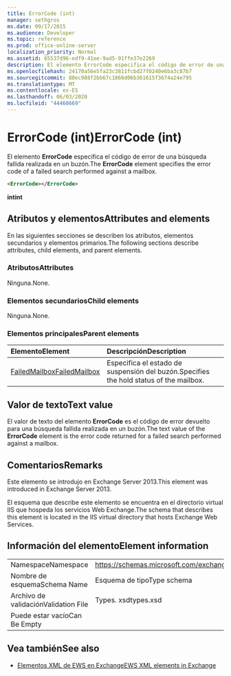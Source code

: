 ```yaml
---
title: ErrorCode (int)
manager: sethgros
ms.date: 09/17/2015
ms.audience: Developer
ms.topic: reference
ms.prod: office-online-server
localization_priority: Normal
ms.assetid: 65537d96-edf9-41ee-9ad5-91ffe37e2269
description: El elemento ErrorCode especifica el código de error de una búsqueda fallida realizada en un buzón.
ms.openlocfilehash: 24170a56e5fa23c3811fcbd27f0240e6ba3c87b7
ms.sourcegitcommit: 88ec988f2bb67c1866d06b361615f3674a24e795
ms.translationtype: MT
ms.contentlocale: es-ES
ms.lasthandoff: 06/03/2020
ms.locfileid: "44460669"
---
```

# <a name="errorcode-int"></a><span data-ttu-id="16a53-103">ErrorCode (int)</span><span class="sxs-lookup"><span data-stu-id="16a53-103">ErrorCode (int)</span></span>

<span data-ttu-id="16a53-104">El elemento **ErrorCode** especifica el código de error de una búsqueda fallida realizada en un buzón.</span><span class="sxs-lookup"><span data-stu-id="16a53-104">The **ErrorCode** element specifies the error code of a failed search performed against a mailbox.</span></span> 
  
```XML
<ErrorCode></ErrorCode>
```

 <span data-ttu-id="16a53-105">**int**</span><span class="sxs-lookup"><span data-stu-id="16a53-105">**int**</span></span>
## <a name="attributes-and-elements"></a><span data-ttu-id="16a53-106">Atributos y elementos</span><span class="sxs-lookup"><span data-stu-id="16a53-106">Attributes and elements</span></span>

<span data-ttu-id="16a53-107">En las siguientes secciones se describen los atributos, elementos secundarios y elementos primarios.</span><span class="sxs-lookup"><span data-stu-id="16a53-107">The following sections describe attributes, child elements, and parent elements.</span></span>
  
### <a name="attributes"></a><span data-ttu-id="16a53-108">Atributos</span><span class="sxs-lookup"><span data-stu-id="16a53-108">Attributes</span></span>

<span data-ttu-id="16a53-109">Ninguna.</span><span class="sxs-lookup"><span data-stu-id="16a53-109">None.</span></span>
  
### <a name="child-elements"></a><span data-ttu-id="16a53-110">Elementos secundarios</span><span class="sxs-lookup"><span data-stu-id="16a53-110">Child elements</span></span>

<span data-ttu-id="16a53-111">Ninguna.</span><span class="sxs-lookup"><span data-stu-id="16a53-111">None.</span></span>
  
### <a name="parent-elements"></a><span data-ttu-id="16a53-112">Elementos principales</span><span class="sxs-lookup"><span data-stu-id="16a53-112">Parent elements</span></span>

|<span data-ttu-id="16a53-113">**Elemento**</span><span class="sxs-lookup"><span data-stu-id="16a53-113">**Element**</span></span>|<span data-ttu-id="16a53-114">**Descripción**</span><span class="sxs-lookup"><span data-stu-id="16a53-114">**Description**</span></span>|
|:-----|:-----|
|[<span data-ttu-id="16a53-115">FailedMailbox</span><span class="sxs-lookup"><span data-stu-id="16a53-115">FailedMailbox</span></span>](failedmailbox.md) <br/> |<span data-ttu-id="16a53-116">Especifica el estado de suspensión del buzón.</span><span class="sxs-lookup"><span data-stu-id="16a53-116">Specifies the hold status of the mailbox.</span></span>  <br/> |
   
## <a name="text-value"></a><span data-ttu-id="16a53-117">Valor de texto</span><span class="sxs-lookup"><span data-stu-id="16a53-117">Text value</span></span>

<span data-ttu-id="16a53-118">El valor de texto del elemento **ErrorCode** es el código de error devuelto para una búsqueda fallida realizada en un buzón.</span><span class="sxs-lookup"><span data-stu-id="16a53-118">The text value of the **ErrorCode** element is the error code returned for a failed search performed against a mailbox.</span></span> 
  
## <a name="remarks"></a><span data-ttu-id="16a53-119">Comentarios</span><span class="sxs-lookup"><span data-stu-id="16a53-119">Remarks</span></span>

<span data-ttu-id="16a53-120">Este elemento se introdujo en Exchange Server 2013.</span><span class="sxs-lookup"><span data-stu-id="16a53-120">This element was introduced in Exchange Server 2013.</span></span>
  
<span data-ttu-id="16a53-121">El esquema que describe este elemento se encuentra en el directorio virtual IIS que hospeda los servicios Web Exchange.</span><span class="sxs-lookup"><span data-stu-id="16a53-121">The schema that describes this element is located in the IIS virtual directory that hosts Exchange Web Services.</span></span>
  
## <a name="element-information"></a><span data-ttu-id="16a53-122">Información del elemento</span><span class="sxs-lookup"><span data-stu-id="16a53-122">Element information</span></span>

|||
|:-----|:-----|
|<span data-ttu-id="16a53-123">Namespace</span><span class="sxs-lookup"><span data-stu-id="16a53-123">Namespace</span></span>  <br/> |https://schemas.microsoft.com/exchange/services/2006/types  <br/> |
|<span data-ttu-id="16a53-124">Nombre de esquema</span><span class="sxs-lookup"><span data-stu-id="16a53-124">Schema Name</span></span>  <br/> |<span data-ttu-id="16a53-125">Esquema de tipo</span><span class="sxs-lookup"><span data-stu-id="16a53-125">Type schema</span></span>  <br/> |
|<span data-ttu-id="16a53-126">Archivo de validación</span><span class="sxs-lookup"><span data-stu-id="16a53-126">Validation File</span></span>  <br/> |<span data-ttu-id="16a53-127">Types. xsd</span><span class="sxs-lookup"><span data-stu-id="16a53-127">types.xsd</span></span>  <br/> |
|<span data-ttu-id="16a53-128">Puede estar vacío</span><span class="sxs-lookup"><span data-stu-id="16a53-128">Can Be Empty</span></span>  <br/> ||
   
## <a name="see-also"></a><span data-ttu-id="16a53-129">Vea también</span><span class="sxs-lookup"><span data-stu-id="16a53-129">See also</span></span>



- [<span data-ttu-id="16a53-130">Elementos XML de EWS en Exchange</span><span class="sxs-lookup"><span data-stu-id="16a53-130">EWS XML elements in Exchange</span></span>](ews-xml-elements-in-exchange.md)


